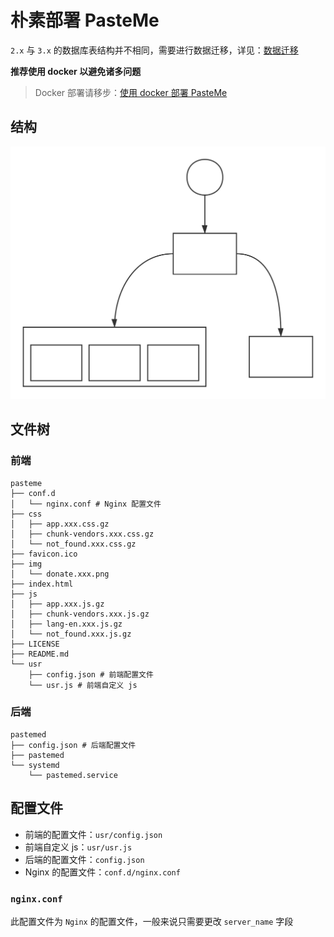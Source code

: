 # 朴素部署 PasteMe

`2.x` 与 `3.x` 的数据库表结构并不相同，需要进行数据迁移，详见：[数据迁移](migrate.md)

**推荐使用 docker 以避免诸多问题**

> Docker 部署请移步：[使用 docker 部署 PasteMe](deploy_docker.md)

## 结构

![](PasteMe-Architecture.svg)

## 文件树

### 前端

```plain
pasteme
├── conf.d
│   └── nginx.conf # Nginx 配置文件
├── css
│   ├── app.xxx.css.gz
│   ├── chunk-vendors.xxx.css.gz
│   └── not_found.xxx.css.gz
├── favicon.ico
├── img
│   └── donate.xxx.png
├── index.html
├── js
│   ├── app.xxx.js.gz
│   ├── chunk-vendors.xxx.js.gz
│   ├── lang-en.xxx.js.gz
│   └── not_found.xxx.js.gz
├── LICENSE
├── README.md
└── usr
    ├── config.json # 前端配置文件
    └── usr.js # 前端自定义 js
```

### 后端

```plain
pastemed
├── config.json # 后端配置文件
├── pastemed
└── systemd
    └── pastemed.service
```

## 配置文件
+ 前端的配置文件：`usr/config.json`
+ 前端自定义 js：`usr/usr.js`
+ 后端的配置文件：`config.json`
+ Nginx 的配置文件：`conf.d/nginx.conf`

### `nginx.conf`

此配置文件为 `Nginx` 的配置文件，一般来说只需要更改 `server_name` 字段
